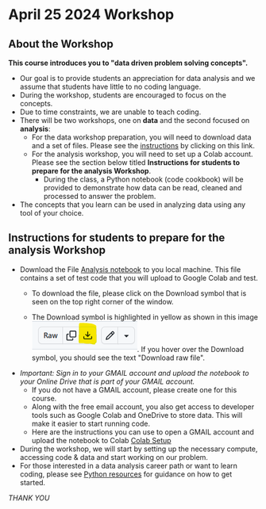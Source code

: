 # April 25 2024 Workshop

## About the Workshop

**This course introduces you to "data driven problem solving concepts".**
- Our goal is to provide students an appreciation for data analysis and we assume that students have little to no coding language.
- During the workshop, students are encouraged to focus on the concepts.
- Due to time constraints, we are unable to teach coding.
- There will be two workshops, one on **data** and the second focused on **analysis**:
    - For the data workshop preparation, you will need to download data and a set of files. Please see the [instructions](./Data/README.md) by clicking on this link.
    - For the analysis workshop, you will need to set up a Colab account. Please see the section below titled **Instructions for students to prepare for the analysis Workshop**.
        - During the class, a Python notebook (code cookbook) will be provided to demonstrate how data can be read, cleaned and processed to answer the problem.
- The concepts that you learn can be used in analyzing data using any tool of your choice.


## Instructions for students to prepare for the analysis Workshop
* Download the File [Analysis notebook](./test_notebook.ipynb) to you local machine. This file contains a set of test code that you will upload to Google Colab and test.
    * To download the file, please click on the Download symbol that is seen on the top right corner of the window.
    
    * The Download symbol is highlighted in yellow as shown in this image ![image](./image/download_symbol.png). If you hover over the Download symbol, you should see the text "Download raw file".
* *Important: Sign in to your GMAIL account and upload the notebook to your Online Drive that is part of your GMAIL account.*
  * If you do not have a GMAIL account, please create one for this course.  
  * Along with the free email account, you also get access to developer tools such as Google Colab and OneDrive to store data. This will make it easier to start running code.
  * Here are the instructions you can use to open a GMAIL account and upload the notebook to Colab [Colab Setup](./gmail_setup.md)
* During the workshop, we will start by setting up the necessary compute, accessing code & data and start working on our problem.
* For those interested in a data analysis career path or want to learn coding, please see [Python resources](./python_introduction.md) for guidance on how to get started.


*THANK YOU*
